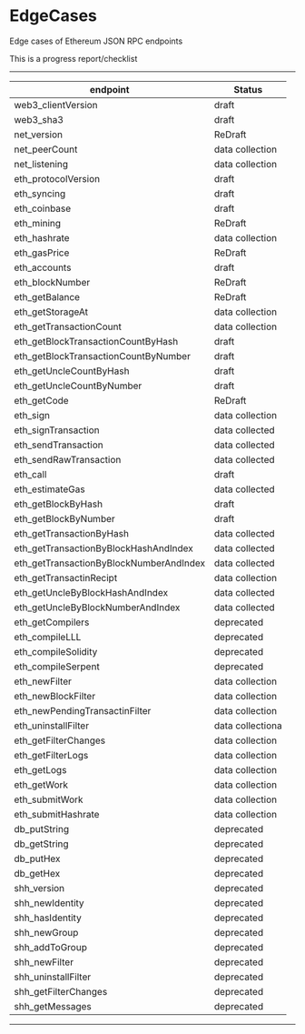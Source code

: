 # EdgeCases
Edge cases of Ethereum JSON RPC endpoints

This is a progress report/checklist 

---
| endpoint | Status |
|---|---|
| web3_clientVersion|draft|
| web3_sha3|draft|
| net_version|ReDraft|
| net_peerCount|data collection|
| net_listening|data collection|
| eth_protocolVersion|draft|
| eth_syncing|draft|
| eth_coinbase|draft|
| eth_mining|ReDraft|
| eth_hashrate|data collection|
| eth_gasPrice|ReDraft|
| eth_accounts|draft|
| eth_blockNumber|ReDraft|
| eth_getBalance|ReDraft|
| eth_getStorageAt|data collection|
| eth_getTransactionCount|data collection|
| eth_getBlockTransactionCountByHash|draft|
| eth_getBlockTransactionCountByNumber|draft|
| eth_getUncleCountByHash|draft|
| eth_getUncleCountByNumber|draft|
| eth_getCode|ReDraft|
| eth_sign|data collection|
| eth_signTransaction|data collected|
| eth_sendTransaction|data collected|
| eth_sendRawTransaction|data collected|
| eth_call|draft|
| eth_estimateGas|data collected|
| eth_getBlockByHash|draft|
| eth_getBlockByNumber|draft|
| eth_getTransactionByHash|data collected|
| eth_getTransactionByBlockHashAndIndex|data collected|
| eth_getTransactionByBlockNumberAndIndex|data collected|
| eth_getTransactinRecipt|data collection|
| eth_getUncleByBlockHashAndIndex|data collected|
| eth_getUncleByBlockNumberAndIndex|data collected|
| eth_getCompilers|deprecated|
| eth_compileLLL|deprecated|
| eth_compileSolidity|deprecated|
| eth_compileSerpent|deprecated|
| eth_newFilter|data collection|
| eth_newBlockFilter|data collection|
| eth_newPendingTransactinFilter|data collection|
| eth_uninstallFilter|data collectiona|
| eth_getFilterChanges|data collection|
| eth_getFilterLogs|data collection|
| eth_getLogs|data collection|
| eth_getWork|data collection|
| eth_submitWork|data collection|
| eth_submitHashrate|data collection|
| db_putString|deprecated|
| db_getString|deprecated|
| db_putHex|deprecated|
| db_getHex|deprecated|
| shh_version|deprecated|
| shh_newIdentity|deprecated|
| shh_hasIdentity|deprecated|
| shh_newGroup|deprecated|
| shh_addToGroup|deprecated|
| shh_newFilter|deprecated|
| shh_uninstallFilter|deprecated|
| shh_getFilterChanges|deprecated|
| shh_getMessages |deprecated|
---
